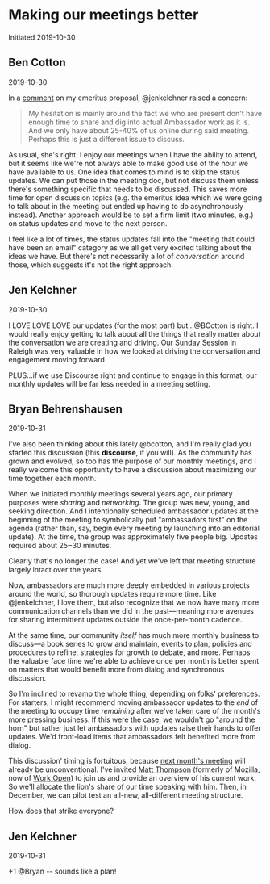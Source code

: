 # Making our meetings better
Initiated 2019-10-30  

## Ben Cotton
2019-10-30

In a [comment](https://github.com/open-organization-ambassadors/ambassador-program-description/pull/4#issuecomment-547854385) on my emeritus proposal, @jenkelchner raised a concern:

>  My hesitation is mainly around the fact we who are present don't have enough time to share and dig into actual Ambassador work as it is. And we only have about 25-40% of us online during said meeting. Perhaps this is just a different issue to discuss.

As usual, she's right. I enjoy our meetings when I have the ability to attend, but it seems like we're not always able to make good use of the hour we have available to us. One idea that comes to mind is to skip the status updates. We can put those in the meeting doc, but not discuss them unless there's something specific that needs to be discussed. This saves more time for open discussion topics (e.g. the emeritus idea which we were going to talk about in the meeting but ended up having to do asynchronously instead). Another approach would be to set a firm limit (two minutes, e.g.) on status updates and move to the next person.

I feel like a lot of times, the status updates fall into the "meeting that could have been an email" category as we all get very excited talking about the ideas we have. But there's not necessarily a lot of *conversation* around those, which suggests it's not the right approach.

## Jen Kelchner
2019-10-30

I LOVE LOVE LOVE our updates (for the most part) but...@BCotton is right. I would really enjoy getting to talk about all the things that really matter about the conversation we are creating and driving. Our Sunday Session in Raleigh was very valuable in how we looked at driving the conversation and engagement moving forward.  

PLUS...if we use Discourse right and continue to engage in this format, our monthly updates will be far less needed in a meeting setting.

## Bryan Behrenshausen
2019-10-31

I've also been thinking about this lately @bcotton, and I'm really glad you started this discussion (this **discourse**, if you will). As the community has grown and evolved, so too has the purpose of our monthly meetings, and I really welcome this opportunity to have a discussion about maximizing our time together each month.

When we initiated monthly meetings several years ago, our primary purposes were *sharing* and *networking*. The group was new, young, and seeking direction. And I intentionally scheduled ambassador updates at the beginning of the meeting to symbolically put "ambassadors first" on the agenda (rather than, say, begin every meeting by launching into an editorial update). At the time, the group was approximately five people big. Updates required about 25‒30 minutes.

Clearly that's no longer the case! And yet we've left that meeting structure largely intact over the years.

Now, ambassadors are much more deeply embedded in various projects around the world, so thorough updates require more time. Like @jenkelchner, I love them, but also recognize that we now have many more communication channels than we did in the past—meaning more avenues for sharing intermittent updates outside the once-per-month cadence.

At the same time, our community *itself* has much more monthly business to discuss—a book series to grow and maintain, events to plan, policies and procedures to refine, strategies for growth to debate, and more. Perhaps the valuable face time we're able to achieve once per month is better spent on matters that would benefit more from dialog and synchronous discussion.

So I'm inclined to revamp the whole thing, depending on folks' preferences. For starters, I might recommend moving ambassador updates to the *end* of the meeting to occupy time *remaining* after we've taken care of the month's more pressing business. If this were the case, we wouldn't go "around the horn" but rather just let ambassadors with updates raise their hands to offer updates. We'd front-load items that ambassadors felt benefited more from dialog.

This discussion' timing is fortuitous, because [next month's meeting](https://www.theopenorganization.community/t/november-14-2019-meeting/92) will already be unconventional. I've invited [Matt Thompson](https://twitter.com/openmatt) (formerly of Mozilla, now of [Work Open](https://workopen.org/)) to join us and provide an overview of his current work. So we'll allocate the lion's share of our time speaking with him. Then, in December, we can pilot test an all-new, all-different meeting structure.

How does that strike everyone?

## Jen Kelchner
2019-10-31

+1 @Bryan -- sounds like a plan!
